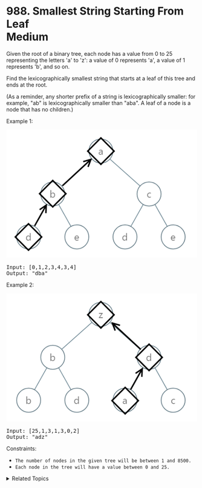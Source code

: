 # 988. Smallest String Starting From Leaf<br> Medium

Given the root of a binary tree, each node has a value from 0 to 25 representing the letters 'a' to 'z': a value of 0 represents 'a', a value of 1 represents 'b', and so on.

Find the lexicographically smallest string that starts at a leaf of this tree and ends at the root.

(As a reminder, any shorter prefix of a string is lexicographically smaller: for example, "ab" is lexicographically smaller than "aba".  A leaf of a node is a node that has no children.)


Example 1:

![](assets/tree1.png)

<pre>
Input: [0,1,2,3,4,3,4]
Output: "dba"
</pre>

Example 2:

![](assets/tree2.png)

<pre>
Input: [25,1,3,1,3,0,2]
Output: "adz"
</pre>

Constraints:

- `The number of nodes in the given tree will be between 1 and 8500.`
- `Each node in the tree will have a value between 0 and 25.`

<details>

<summary> Related Topics </summary>

-   `Tree`
-   `Depth-first Search`

</details>
